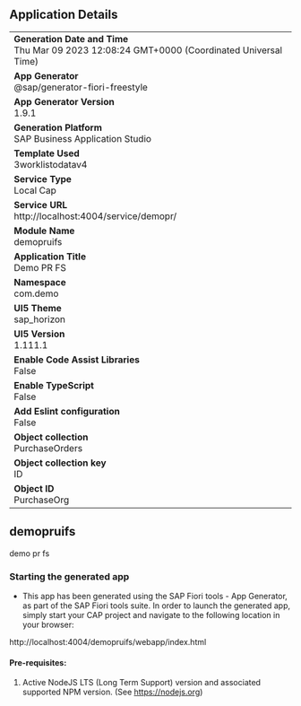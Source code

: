 ## Application Details
|               |
| ------------- |
|**Generation Date and Time**<br>Thu Mar 09 2023 12:08:24 GMT+0000 (Coordinated Universal Time)|
|**App Generator**<br>@sap/generator-fiori-freestyle|
|**App Generator Version**<br>1.9.1|
|**Generation Platform**<br>SAP Business Application Studio|
|**Template Used**<br>3worklistodatav4|
|**Service Type**<br>Local Cap|
|**Service URL**<br>http://localhost:4004/service/demopr/
|**Module Name**<br>demopruifs|
|**Application Title**<br>Demo PR FS|
|**Namespace**<br>com.demo|
|**UI5 Theme**<br>sap_horizon|
|**UI5 Version**<br>1.111.1|
|**Enable Code Assist Libraries**<br>False|
|**Enable TypeScript**<br>False|
|**Add Eslint configuration**<br>False|
|**Object collection**<br>PurchaseOrders|
|**Object collection key**<br>ID|
|**Object ID**<br>PurchaseOrg|

## demopruifs

demo pr fs

### Starting the generated app

-   This app has been generated using the SAP Fiori tools - App Generator, as part of the SAP Fiori tools suite.  In order to launch the generated app, simply start your CAP project and navigate to the following location in your browser:

http://localhost:4004/demopruifs/webapp/index.html

#### Pre-requisites:

1. Active NodeJS LTS (Long Term Support) version and associated supported NPM version.  (See https://nodejs.org)


